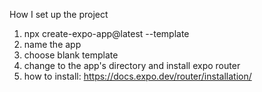 How I set up the project

1. npx create-expo-app@latest --template
2. name the app
3. choose blank template
4. change to the app's directory and install expo router
5. how to install: https://docs.expo.dev/router/installation/
